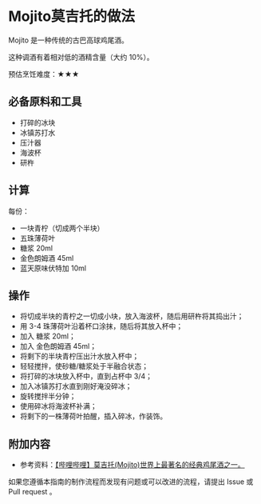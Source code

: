 
# Mojito莫吉托的做法

Mojito 是一种传统的古巴高球鸡尾酒。

这种调酒有着相对低的酒精含量（大约 10%）。

预估烹饪难度：★★★

## 必备原料和工具

- 打碎的冰块
- 冰镇苏打水
- 压汁器
- 海波杯
- 研杵

## 计算

每份：

- 一块青柠（切成两个半块）
- 五珠薄荷叶
- 糖浆 20ml
- 金色朗姆酒 45ml
- 蓝天原味伏特加 10ml

## 操作

- 将切成半块的青柠之一切成小块，放入海波杯，随后用研杵将其捣出汁；
- 用 3-4 珠薄荷叶沿着杯口涂抹，随后将其放入杯中；
- 加入 糖浆 20ml；
- 加入 金色朗姆酒 45ml；
- 将剩下的半块青柠压出汁水放入杯中；
- 轻轻搅拌，使砂糖/糖浆处于半融合状态；
- 将打碎的冰块放入杯中，直到占杯中 3/4；
- 加入冰镇苏打水直到刚好淹没碎冰；
- 旋转搅拌半分钟；
- 使用碎冰将海波杯补满；
- 将剩下的一株薄荷叶拍醒，插入碎冰，作装饰。

## 附加内容

- 参考资料：[【哔哩哔哩】莫吉托(Mojito)世界上最著名的经典鸡尾酒之一。](https://www.bilibili.com/video/BV1jg4y187kB)

如果您遵循本指南的制作流程而发现有问题或可以改进的流程，请提出 Issue 或 Pull request 。

